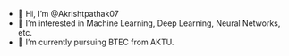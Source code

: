 - 👋 Hi, I’m @Akrishtpathak07
- 👀 I’m interested in Machine Learning, Deep Learning, Neural Networks, etc.
- 🌱 I’m currently pursuing BTEC from AKTU. 
